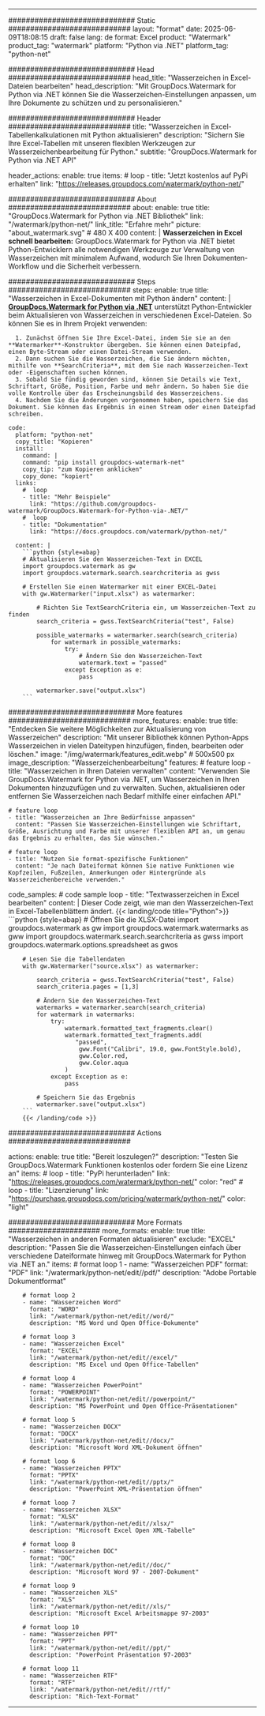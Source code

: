 
---
############################# Static ############################
layout: "format"
date:  2025-06-09T18:08:15
draft: false
lang: de
format: Excel
product: "Watermark"
product_tag: "watermark"
platform: "Python via .NET"
platform_tag: "python-net"

############################# Head ############################
head_title: "Wasserzeichen in Excel-Dateien bearbeiten"
head_description: "Mit GroupDocs.Watermark for Python via .NET können Sie die Wasserzeichen-Einstellungen anpassen, um Ihre Dokumente zu schützen und zu personalisieren."

############################# Header ############################
title: "Wasserzeichen in Excel-Tabellenkalkulationen mit Python aktualisieren" 
description: "Sichern Sie Ihre Excel-Tabellen mit unseren flexiblen Werkzeugen zur Wasserzeichenbearbeitung für Python."
subtitle: "GroupDocs.Watermark for Python via .NET API" 

header_actions:
  enable: true
  items:
    #  loop
    - title: "Jetzt kostenlos auf PyPi erhalten"
      link: "https://releases.groupdocs.com/watermark/python-net/"
      
############################# About ############################
about:
    enable: true
    title: "GroupDocs.Watermark for Python via .NET Bibliothek"
    link: "/watermark/python-net/"
    link_title: "Erfahre mehr"
    picture: "about_watermark.svg" # 480 X 400
    content: |
       **Wasserzeichen in Excel schnell bearbeiten:** GroupDocs.Watermark for Python via .NET bietet Python-Entwicklern alle notwendigen Werkzeuge zur Verwaltung von Wasserzeichen mit minimalem Aufwand, wodurch Sie Ihren Dokumenten-Workflow und die Sicherheit verbessern.

############################# Steps ############################
steps:
    enable: true
    title: "Wasserzeichen in Excel-Dokumenten mit Python ändern"
    content: |
      **[GroupDocs.Watermark for Python via .NET](https://products.groupdocs.com/watermark/python-net/)** unterstützt Python-Entwickler beim Aktualisieren von Wasserzeichen in verschiedenen Excel-Dateien. So können Sie es in Ihrem Projekt verwenden:
      
      1. Zunächst öffnen Sie Ihre Excel-Datei, indem Sie sie an den **Watermarker**-Konstruktor übergeben. Sie können einen Dateipfad, einen Byte-Stream oder einen Datei-Stream verwenden.
      2. Dann suchen Sie die Wasserzeichen, die Sie ändern möchten, mithilfe von **SearchCriteria**, mit dem Sie nach Wasserzeichen-Text oder -Eigenschaften suchen können.
      3. Sobald Sie fündig geworden sind, können Sie Details wie Text, Schriftart, Größe, Position, Farbe und mehr ändern. So haben Sie die volle Kontrolle über das Erscheinungsbild des Wasserzeichens.
      4. Nachdem Sie die Änderungen vorgenommen haben, speichern Sie das Dokument. Sie können das Ergebnis in einen Stream oder einen Dateipfad schreiben.
   
    code:
      platform: "python-net"
      copy_title: "Kopieren"
      install:
        command: |
        command: "pip install groupdocs-watermark-net"
        copy_tip: "zum Kopieren anklicken"
        copy_done: "kopiert"
      links:
        #  loop
        - title: "Mehr Beispiele"
          link: "https://github.com/groupdocs-watermark/GroupDocs.Watermark-for-Python-via-.NET/"
        #  loop
        - title: "Dokumentation"
          link: "https://docs.groupdocs.com/watermark/python-net/"
          
      content: |
        ```python {style=abap}
        # Aktualisieren Sie den Wasserzeichen-Text in EXCEL
        import groupdocs.watermark as gw
        import groupdocs.watermark.search.searchcriteria as gwss

        # Erstellen Sie einen Watermarker mit einer EXCEL-Datei
        with gw.Watermarker("input.xlsx") as watermarker:

            # Richten Sie TextSearchCriteria ein, um Wasserzeichen-Text zu finden
            search_criteria = gwss.TextSearchCriteria("test", False)

            possible_watermarks = watermarker.search(search_criteria)
                for watermark in possible_watermarks:
                    try:
                        # Ändern Sie den Wasserzeichen-Text
                        watermark.text = "passed"
                    except Exception as e:
                        pass
            
            watermarker.save("output.xlsx")
        ```            

############################# More features ############################
more_features:
  enable: true
  title: "Entdecken Sie weitere Möglichkeiten zur Aktualisierung von Wasserzeichen"
  description: "Mit unserer Bibliothek können Python-Apps Wasserzeichen in vielen Dateitypen hinzufügen, finden, bearbeiten oder löschen."
  image: "/img/watermark/features_edit.webp" # 500x500 px
  image_description: "Wasserzeichenbearbeitung"
  features:
    # feature loop
    - title: "Wasserzeichen in Ihren Dateien verwalten"
      content: "Verwenden Sie GroupDocs.Watermark for Python via .NET, um Wasserzeichen in Ihren Dokumenten hinzuzufügen und zu verwalten. Suchen, aktualisieren oder entfernen Sie Wasserzeichen nach Bedarf mithilfe einer einfachen API."

    # feature loop
    - title: "Wasserzeichen an Ihre Bedürfnisse anpassen"
      content: "Passen Sie Wasserzeichen-Einstellungen wie Schriftart, Größe, Ausrichtung und Farbe mit unserer flexiblen API an, um genau das Ergebnis zu erhalten, das Sie wünschen."

    # feature loop
    - title: "Nutzen Sie format-spezifische Funktionen"
      content: "Je nach Dateiformat können Sie native Funktionen wie Kopfzeilen, Fußzeilen, Anmerkungen oder Hintergründe als Wasserzeichenbereiche verwenden."
      
  code_samples:
    # code sample loop
    - title: "Textwasserzeichen in Excel bearbeiten"
      content: |
        Dieser Code zeigt, wie man den Wasserzeichen-Text in Excel-Tabellenblättern ändert.
        {{< landing/code title="Python">}}
        ```python {style=abap}
        # Öffnen Sie die XLSX-Datei
        import groupdocs.watermark as gw
        import groupdocs.watermark.watermarks as gww
        import groupdocs.watermark.search.searchcriteria as gwss
        import groupdocs.watermark.options.spreadsheet as gwos

        # Lesen Sie die Tabellendaten
        with gw.Watermarker("source.xlsx") as watermarker:

            search_criteria = gwss.TextSearchCriteria("test", False)
            search_criteria.pages = [1,3]

            # Ändern Sie den Wasserzeichen-Text
            watermarks = watermarker.search(search_criteria)
            for watermark in watermarks:
                try:
                    watermark.formatted_text_fragments.clear()
                    watermark.formatted_text_fragments.add(
                       "passed", 
                        gww.Font("Calibri", 19.0, gww.FontStyle.bold), 
                        gww.Color.red, 
                        gww.Color.aqua
                    )
                except Exception as e:
                    pass
        
            # Speichern Sie das Ergebnis
            watermarker.save("output.xlsx")
        ```
        {{< /landing/code >}}


############################# Actions ############################

actions:
  enable: true
  title: "Bereit loszulegen?"
  description: "Testen Sie GroupDocs.Watermark Funktionen kostenlos oder fordern Sie eine Lizenz an"
  items:
    #  loop
    - title: "PyPi herunterladen"
      link: "https://releases.groupdocs.com/watermark/python-net/"
      color: "red"
        #  loop
    - title: "Lizenzierung"
      link: "https://purchase.groupdocs.com/pricing/watermark/python-net/"
      color: "light"


############################# More Formats #####################
more_formats:
    enable: true
    title: "Wasserzeichen in anderen Formaten aktualisieren"
    exclude: "EXCEL"
    description: "Passen Sie die Wasserzeichen-Einstellungen einfach über verschiedene Dateiformate hinweg mit GroupDocs.Watermark for Python via .NET an."
    items: 
        # format loop 1
        - name: "Wasserzeichen PDF"
          format: "PDF"
          link: "/watermark/python-net/edit//pdf/"
          description: "Adobe Portable Dokumentformat"

        # format loop 2
        - name: "Wasserzeichen Word"
          format: "WORD"
          link: "/watermark/python-net/edit//word/"
          description: "MS Word und Open Office-Dokumente"
          
        # format loop 3
        - name: "Wasserzeichen Excel"
          format: "EXCEL"
          link: "/watermark/python-net/edit//excel/"
          description: "MS Excel und Open Office-Tabellen"

        # format loop 4
        - name: "Wasserzeichen PowerPoint"
          format: "POWERPOINT"
          link: "/watermark/python-net/edit//powerpoint/"
          description: "MS PowerPoint und Open Office-Präsentationen"

        # format loop 5
        - name: "Wasserzeichen DOCX"
          format: "DOCX"
          link: "/watermark/python-net/edit//docx/"
          description: "Microsoft Word XML-Dokument öffnen"
          
        # format loop 6
        - name: "Wasserzeichen PPTX"
          format: "PPTX"
          link: "/watermark/python-net/edit//pptx/"
          description: "PowerPoint XML-Präsentation öffnen"
          
        # format loop 7
        - name: "Wasserzeichen XLSX"
          format: "XLSX"
          link: "/watermark/python-net/edit//xlsx/"
          description: "Microsoft Excel Open XML-Tabelle"

        # format loop 8
        - name: "Wasserzeichen DOC"
          format: "DOC"
          link: "/watermark/python-net/edit//doc/"
          description: "Microsoft Word 97 - 2007-Dokument"

        # format loop 9
        - name: "Wasserzeichen XLS"
          format: "XLS"
          link: "/watermark/python-net/edit//xls/"
          description: "Microsoft Excel Arbeitsmappe 97-2003"

        # format loop 10
        - name: "Wasserzeichen PPT"
          format: "PPT"
          link: "/watermark/python-net/edit//ppt/"
          description: "PowerPoint Präsentation 97-2003"

        # format loop 11
        - name: "Wasserzeichen RTF"
          format: "RTF"
          link: "/watermark/python-net/edit//rtf/"
          description: "Rich-Text-Format"

---